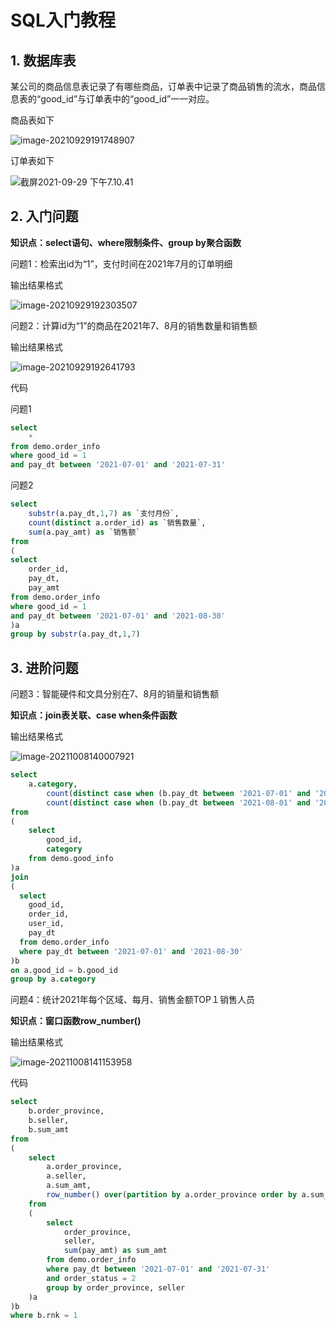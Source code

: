 # SQL入门教程

## 1. 数据库表

某公司的商品信息表记录了有哪些商品，订单表中记录了商品销售的流水，商品信息表的“good_id”与订单表中的“good_id”一一对应。

商品表如下

![image-20210929191748907](https://tva1.sinaimg.cn/large/008i3skNly1guxprpw2ggj62hk086wfc02.jpg)

订单表如下

![截屏2021-09-29 下午7.10.41](https://tva1.sinaimg.cn/large/008i3skNly1guxpl7cmzfj62hi0h0q6u02.jpg)

## 2. 入门问题

**知识点：select语句、where限制条件、group by聚合函数**

问题1：检索出id为“1”，支付时间在2021年7月的订单明细

输出结果格式

![image-20210929192303507](https://tva1.sinaimg.cn/large/008i3skNly1guxpx6436tj62i00hctcj02.jpg)

问题2：计算id为“1”的商品在2021年7、8月的销售数量和销售额

输出结果格式

![image-20210929192641793](https://tva1.sinaimg.cn/large/008i3skNly1guxq0ych5aj62hk06it9i02.jpg)

代码

问题1

```sql
select
	*
from demo.order_info
where good_id = 1
and pay_dt between '2021-07-01' and '2021-07-31'
```

问题2

```sql
select
	substr(a.pay_dt,1,7) as `支付月份`,
	count(distinct a.order_id) as `销售数量`,
	sum(a.pay_amt) as `销售额`
from
(
select
	order_id,
	pay_dt,
	pay_amt
from demo.order_info
where good_id = 1
and pay_dt between '2021-07-01' and '2021-08-30'
)a 
group by substr(a.pay_dt,1,7)
```



## 3. 进阶问题

问题3：智能硬件和文具分别在7、8月的销量和销售额

**知识点：join表关联、case when条件函数**

输出结果格式

![image-20211008140007921](https://tva1.sinaimg.cn/large/008i3skNly1gv7v60739mj624e06mjs302.jpg)

```sql
select
    a.category,
		count(distinct case when (b.pay_dt between '2021-07-01' and '2021-07-31') then b.order_id else null end ) as `7月销售数量`,
		count(distinct case when (b.pay_dt between '2021-08-01' and '2021-08-30') then b.order_id else null end ) as `8月销售数量`
from
(
    select
        good_id,
        category
    from demo.good_info
)a
join
(
  select
    good_id,
    order_id,
    user_id,
    pay_dt
  from demo.order_info
  where pay_dt between '2021-07-01' and '2021-08-30'
)b 
on a.good_id = b.good_id
group by a.category
```



问题4：统计2021年每个区域、每月、销售金额TOP１销售人员

**知识点：窗口函数row_number()**

输出结果格式

![image-20211008141153958](https://tva1.sinaimg.cn/large/008i3skNly1gv7vi6m9c2j624g08g75902.jpg)

代码

```sql
select
    b.order_province,
    b.seller,
    b.sum_amt
from 
(
    select
        a.order_province,
        a.seller,
        a.sum_amt,
        row_number() over(partition by a.order_province order by a.sum_amt desc) as rnk
    from
    (
        select
            order_province,
            seller,
            sum(pay_amt) as sum_amt
        from demo.order_info
        where pay_dt between '2021-07-01' and '2021-07-31'
        and order_status = 2
        group by order_province, seller
    )a 
)b 
where b.rnk = 1
```

